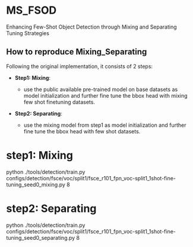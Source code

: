 # MS_FSOD
Enhancing Few-Shot Object Detection through Mixing and Separating Tuning Strategies
## How to reproduce Mixing_Separating


Following the original implementation, it consists of 2 steps:

- **Step1: Mixing**:
   - use the public available pre-trained model on base datasets as model initialization and further fine tune the bbox head with mixing few shot finetuning datasets.

- **Step2: Separating**:
   - use the mixing model from step1 as model initialization and further fine tune the bbox head with few shot datasets.
 
# step1: Mixing
python ./tools/detection/train.py \
    configs/detection/fsce/voc/split1/fsce_r101_fpn_voc-split1_1shot-fine-tuning_seed0_mixing.py 8

# step2: Separating
python ./tools/detection/train.py \
    configs/detection/fsce/voc/split1/fsce_r101_fpn_voc-split1_1shot-fine-tuning_seed0_separating.py 8
